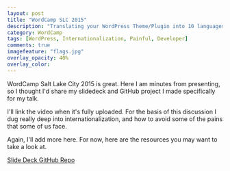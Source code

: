 ```yaml
---
layout: post
title: "WordCamp SLC 2015"
description: "Translating your WordPress Theme/Plugin into 10 languages in less than a week."
category: WordCamp
tags: [WordPress, Internationalization, Painful, Developer]
comments: true
imagefeature: "flags.jpg"
overlay_opacity: 40%
overlay_color: 
---
```


WordCamp Salt Lake City 2015 is great. Here I am minutes from presenting, so I thought I'd share my slidedeck and GitHub project I made specifically for my talk.

I'll link the video when it's fully uploaded. For the basis of this discussion I dug really deep into internationalization, and how to avoid some of the pains that some of us face.

Again, I'll add more here. For now, here are the resources you may want to take a look at.

<a href="/files/WordCamp-SLC-2015-Dovy_Paukstys.pdf" data-toggle="tooltip" title="" class="btn btn-danger btn-large" data-original-title="Download my Slide Deck">
	Slide Deck
</a>

<a href="https://github.com/reduxframework/grunt-transifex-wordpress/" target="_blank" data-toggle="tooltip" title="" class="btn btn-danger btn-large" data-original-title="Everything you need to get started">
	GitHub Repo
</a>